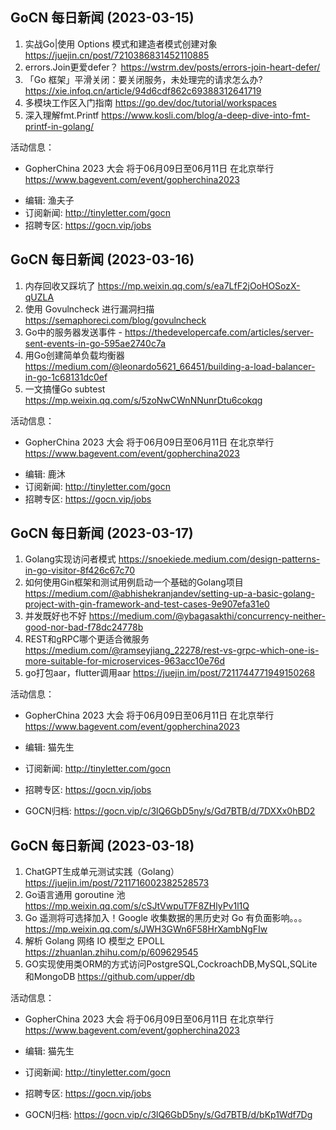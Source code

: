 
## GoCN 每日新闻 (2023-03-15)
1. 实战Go|使用 Options 模式和建造者模式创建对象 https://juejin.cn/post/7210386831452110885
2. errors.Join更爱defer？ https://wstrm.dev/posts/errors-join-heart-defer/
3. 「Go 框架」平滑关闭：要关闭服务，未处理完的请求怎么办?https://xie.infoq.cn/article/94d6cdf862c69388312641719
4. 多模块工作区入门指南 https://go.dev/doc/tutorial/workspaces
5. 深入理解fmt.Printf https://www.kosli.com/blog/a-deep-dive-into-fmt-printf-in-golang/

活动信息：
* GopherChina 2023 大会 将于06月09日至06月11日 在北京举行 https://www.bagevent.com/event/gopherchina2023

- 编辑: 渔夫子
- 订阅新闻: http://tinyletter.com/gocn
- 招聘专区: https://gocn.vip/jobs


## GoCN 每日新闻 (2023-03-16)
1. 内存回收又踩坑了 https://mp.weixin.qq.com/s/ea7LfF2jOoHOSozX-qUZLA
2. 使用 Govulncheck 进行漏洞扫描  https://semaphoreci.com/blog/govulncheck
3. Go中的服务器发送事件 - https://thedevelopercafe.com/articles/server-sent-events-in-go-595ae2740c7a
4. 用Go创建简单负载均衡器 https://medium.com/@leonardo5621_66451/building-a-load-balancer-in-go-1c68131dc0ef
5. 一文搞懂Go subtest https://mp.weixin.qq.com/s/5zoNwCWnNNunrDtu6cokqg

活动信息：
* GopherChina 2023 大会 将于06月09日至06月11日 在北京举行 https://www.bagevent.com/event/gopherchina2023

- 编辑: 鹿沐
- 订阅新闻: http://tinyletter.com/gocn
- 招聘专区: https://gocn.vip/jobs


## GoCN 每日新闻 (2023-03-17)
1. Golang实现访问者模式 https://snoekiede.medium.com/design-patterns-in-go-visitor-8f426c67c70
2. 如何使用Gin框架和测试用例启动一个基础的Golang项目  https://medium.com/@abhishekranjandev/setting-up-a-basic-golang-project-with-gin-framework-and-test-cases-9e907efa31e0
3. 并发既好也不好 https://medium.com/@ybagasakthi/concurrency-neither-good-nor-bad-f78dc24778b
4. REST和gRPC哪个更适合微服务 https://medium.com/@ramseyjiang_22278/rest-vs-grpc-which-one-is-more-suitable-for-microservices-963acc10e76d
5. go打包aar，flutter调用aar https://juejin.im/post/7211744771949150268

活动信息：
- GopherChina 2023 大会 将于06月09日至06月11日 在北京举行 https://www.bagevent.com/event/gopherchina2023

- 编辑: 猫先生
- 订阅新闻: http://tinyletter.com/gocn
- 招聘专区: https://gocn.vip/jobs
- GOCN归档: https://gocn.vip/c/3lQ6GbD5ny/s/Gd7BTB/d/7DXXx0hBD2


## GoCN 每日新闻 (2023-03-18)
1. ChatGPT生成单元测试实践（Golang） https://juejin.im/post/7211716002382528573
2. Go语言通用 goroutine 池  https://mp.weixin.qq.com/s/cSJtVwpuT7F8ZHlyPv1l1Q
3. Go 遥测将可选择加入！Google 收集数据的黑历史对 Go 有负面影响。。。 https://mp.weixin.qq.com/s/JWH3GWn6F58HrXambNgFIw
4. 解析 Golang 网络 IO 模型之 EPOLL https://zhuanlan.zhihu.com/p/609629545
5. GO实现使用类ORM的方式访问PostgreSQL,CockroachDB,MySQL,SQLite和MongoDB https://github.com/upper/db

活动信息：
- GopherChina 2023 大会 将于06月09日至06月11日 在北京举行 https://www.bagevent.com/event/gopherchina2023

- 编辑: 猫先生
- 订阅新闻: http://tinyletter.com/gocn
- 招聘专区: https://gocn.vip/jobs
- GOCN归档: https://gocn.vip/c/3lQ6GbD5ny/s/Gd7BTB/d/bKp1Wdf7Dg






